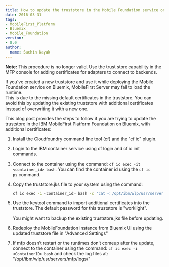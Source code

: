 ```yaml
---
title: How to update the truststore in the Mobile Foundation service on Bluemix
date: 2016-03-31
tags:
- MobileFirst_Platform
- Bluemix
- Mobile_Foundation
version:
- 8.0
author:
  name: Sachin Nayak
---
```


**Note:** This procedure is no longer valid. Use the trust store capability in the MFP console for adding certificates for adapters to connect to backends.

If you've created a new truststore and use it while deploying the Mobile Foundation service on Bluemix, MobileFirst Server may fail to load the runtime.   
This is due to the missing default certificates in the truststore. You can avoid this by updating the existing truststore with additional certificates instead of overwriting it with a new one.

This blog post provides the steps to follow if you are trying to update the truststore in the IBM MobileFirst Platform Foundation on Bluemix, with additional certificates:

1. Install the Cloudfoundry command line tool (cf) and the "cf ic" plugin.
2. Login to the IBM container service using cf login and cf ic init commands.
3. Connect to the container using the command: `cf ic exec -it <container_id> bash`. You can find the container id using the `cf ic ps` command.
4. Copy the truststore.jks file to your system using the command: 

    ```bash
    cf ic exec -i <container_id> bash -c 'cat < /opt/ibm/wlp/usr/servers/mfp/resources/security/truststore.jks' > ./truststore.jks
    ```
    
5. Use the keytool command to import additional certificates into the truststore. The default password for this truststore is "worklight".

    You might want to backup the existing truststore.jks file before updating.

6. Redeploy the MobileFoundation instance from Bluemix UI using the updated truststore file in "Advanced Settings"
7. If mfp doesn’t restart or the runtimes don’t comeup after the update, connect to the container using the command: `cf ic exec -i <ContainerID> bash` and check the log files at: "/opt/ibm/wlp/usr/servers/mfp/logs/"
